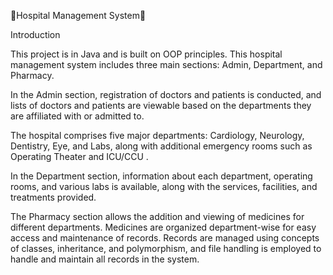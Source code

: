 🏥Hospital Management System🏥

Introduction

This project is in Java and is built on OOP principles. This hospital management system includes three main sections: Admin, Department, and Pharmacy.

 In the Admin section, registration of doctors and patients is conducted, and lists of doctors and patients are viewable based on the departments they are affiliated with or admitted to. 

 The hospital comprises five major departments: Cardiology, Neurology, Dentistry, Eye, and Labs, along with additional emergency rooms such as Operating Theater and ICU/CCU .

 In the Department section, information about each department, operating rooms, and various labs is available, along with the services, facilities, and treatments provided.

 The Pharmacy section allows the addition and viewing of medicines for different departments. Medicines are organized department-wise for easy access and maintenance of records. Records are managed using concepts of classes, inheritance, and polymorphism, and file handling is employed to handle and maintain all records in the system.
